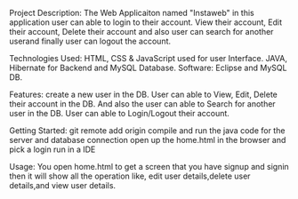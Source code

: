 Project Description:
  The Web Applicaiton named "Instaweb" in this application user can able to login to their account. View their account, Edit their account, Delete their account and also user can search for another userand finally user can logout the account.

Technologies Used: 
    HTML, CSS & JavaScript used for user Interface. 
    JAVA, Hibernate for Backend and MySQL Database. 
    Software: Eclipse and MySQL DB.
  
Features:
    create a new user in the DB.
    User can able to View, Edit, Delete their account in the DB.
    And also the user can able to Search for another user in the DB.
    User can able to Login/Logout their account.
     
Getting Started:
    git remote add origin 
    compile and run the java code for the server and database connection open up the home.html in the browser and pick a login run in a IDE

Usage:
    You open home.html to get a screen that you have signup and signin then it will show all the operation like, edit user details,delete user details,and view user details.

